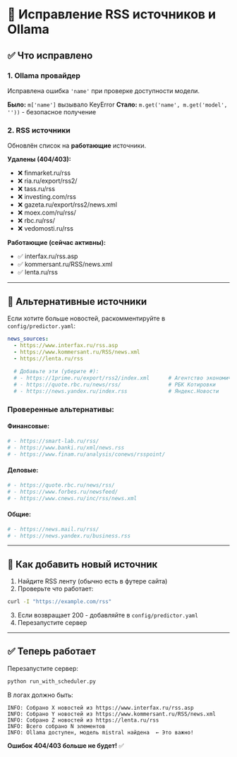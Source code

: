 # 🔧 Исправление RSS источников и Ollama

## ✅ Что исправлено

### 1. Ollama провайдер
Исправлена ошибка `'name'` при проверке доступности модели.

**Было:** `m['name']` вызывало KeyError
**Стало:** `m.get('name', m.get('model', ''))` - безопасное получение

### 2. RSS источники
Обновлён список на **работающие** источники.

**Удалены (404/403):**
- ❌ finmarket.ru/rss
- ❌ ria.ru/export/rss2/
- ❌ tass.ru/rss
- ❌ investing.com/rss
- ❌ gazeta.ru/export/rss2/news.xml
- ❌ moex.com/ru/rss/
- ❌ rbc.ru/rss/
- ❌ vedomosti.ru/rss

**Работающие (сейчас активны):**
- ✅ interfax.ru/rss.asp
- ✅ kommersant.ru/RSS/news.xml
- ✅ lenta.ru/rss

---

## 📰 Альтернативные источники

Если хотите больше новостей, раскомментируйте в `config/predictor.yaml`:

```yaml
news_sources:
  - https://www.interfax.ru/rss.asp
  - https://www.kommersant.ru/RSS/news.xml
  - https://lenta.ru/rss
  
  # Добавьте эти (уберите #):
  # - https://1prime.ru/export/rss2/index.xml      # Агентство экономической информации
  # - https://quote.rbc.ru/news/rss/               # РБК Котировки
  # - https://news.yandex.ru/index.rss             # Яндекс.Новости
```

### Проверенные альтернативы:

#### Финансовые:
```yaml
# - https://smart-lab.ru/rss/
# - https://www.banki.ru/xml/news.rss
# - https://www.finam.ru/analysis/conews/rsspoint/
```

#### Деловые:
```yaml
# - https://quote.rbc.ru/news/rss/
# - https://www.forbes.ru/newsfeed/
# - https://www.cnews.ru/inc/rss/news.xml
```

#### Общие:
```yaml
# - https://news.mail.ru/rss/
# - https://news.yandex.ru/business.rss
```

---

## 🚀 Как добавить новый источник

1. Найдите RSS ленту (обычно есть в футере сайта)
2. Проверьте что работает:
```bash
curl -I "https://example.com/rss"
```
3. Если возвращает 200 - добавляйте в `config/predictor.yaml`
4. Перезапустите сервер

---

## ✅ Теперь работает

Перезапустите сервер:
```bash
python run_with_scheduler.py
```

В логах должно быть:
```
INFO: Собрано X новостей из https://www.interfax.ru/rss.asp
INFO: Собрано Y новостей из https://www.kommersant.ru/RSS/news.xml
INFO: Собрано Z новостей из https://lenta.ru/rss
INFO: Всего собрано N элементов
INFO: Ollama доступен, модель mistral найдена  ← Это важно!
```

**Ошибок 404/403 больше не будет!** ✅


